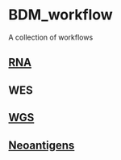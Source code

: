 # BDM_workflow
A collection of workflows 

## [RNA](https://github.com/si-medbif/BDM_workflow/tree/master/RNA)

## WES

## [WGS](https://github.com/si-medbif/BDM_workflow/tree/master/WGS)

## [Neoantigens](https://github.com/si-medbif/BDM_workflow/tree/master/Neoantigens)
